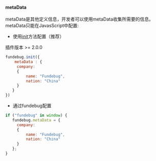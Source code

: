 #### metaData

metaData是其他定义信息，开发者可以使用metaData收集所需要的信息。metaData只能在JavasScript中配置:

- 使用[init](../api/init.md)方法配置（推荐）

插件版本 >= 2.0.0

```js
fundebug.init({
    metaData : {
     company:
     {
         name: "Fundebug",
         nation: "China"
     }
   }
})
```

- 通过fundebug配置

```js
if ("fundebug" in window) {
   fundebug.metaData = {
     company:
     {
         name: "Fundebug",
         nation: "China"
     }
   };
}
```